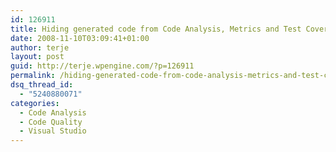 ```yaml
---
id: 126911
title: Hiding generated code from Code Analysis, Metrics and Test Coverage
date: 2008-11-10T03:09:41+01:00
author: terje
layout: post
guid: http://terje.wpengine.com/?p=126911
permalink: /hiding-generated-code-from-code-analysis-metrics-and-test-coverage/
dsq_thread_id:
  - "5240880071"
categories:
  - Code Analysis
  - Code Quality
  - Visual Studio
---
```


